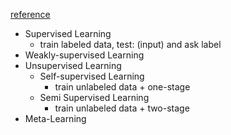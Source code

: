 [reference](https://www.youtube.com/watch?v=5GfOEL_L8LQ)
- Supervised Learning
  - train labeled data, test: (input) and ask label
- Weakly-supervised Learning
- Unsupervised Learning 
  - Self-supervised Learning
    - train unlabeled data + one-stage
  - Semi Supervised Learning
    - train unlabeled data + two-stage
- Meta-Learning
